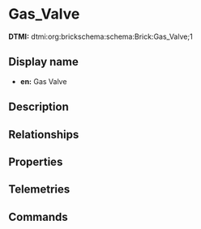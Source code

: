 # Gas_Valve
**DTMI:** dtmi:org:brickschema:schema:Brick:Gas_Valve;1
## Display name
- **en:** Gas Valve
## Description
## Relationships
## Properties
## Telemetries
## Commands
